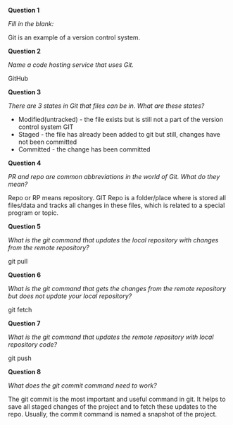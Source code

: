 **Question 1**

*Fill in the blank:*

Git is an example of a version control system.

**Question 2**

*Name a code hosting service that uses Git.*

GitHub

**Question 3**

*There are 3 states in Git that files can be in. What are these states?*

- Modified(untracked)  - the file exists but is still not a part of the version control system GIT
- Staged - the file has already been added to git but still, changes have not been committed
- Committed - the change has been committed


**Question 4**

*PR and repo are common abbreviations in the world of Git. What do they mean?*

Repo or RP means repository. GIT Repo is a folder/place where is stored all files/data and tracks all changes in these files, which is related to a special program or topic.

**Question 5**

*What is the git command that updates the local repository with changes from the remote repository?*

git pull

**Question 6**

*What is the git command that gets the changes from the remote repository but does not update your local repository?*

git fetch

**Question 7**

*What is the git command that updates the remote repository with local repository code?*

git push

**Question 8**

*What does the git commit command need to work?*

The git commit is the most important and useful command in git. It helps to save all staged changes of the project and to fetch these updates to the repo. Usually, the commit command is named a snapshot of the project.